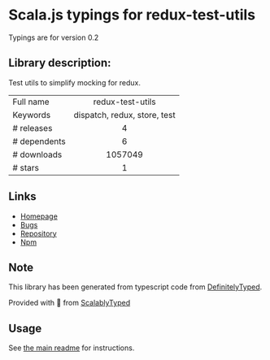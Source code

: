 
# Scala.js typings for redux-test-utils

Typings are for version 0.2

## Library description:
Test utils to simplify mocking for redux.

|                    |                 |
| ------------------ | :-------------: |
| Full name          | redux-test-utils |
| Keywords           | dispatch, redux, store, test |
| # releases         | 4 |
| # dependents       | 6 |
| # downloads        | 1057049 |
| # stars            | 1 |

## Links
- [Homepage](https://github.com/Knegusen/redux-test-utils#readme)
- [Bugs](https://github.com/Knegusen/redux-test-utils/issues)
- [Repository](https://github.com/Knegusen/redux-test-utils)
- [Npm](https://www.npmjs.com/package/redux-test-utils)
    


## Note
This library has been generated from typescript code from [DefinitelyTyped](https://definitelytyped.org).

Provided with :purple_heart: from [ScalablyTyped](https://github.com/oyvindberg/ScalablyTyped)

## Usage
See [the main readme](../../readme.md) for instructions.


